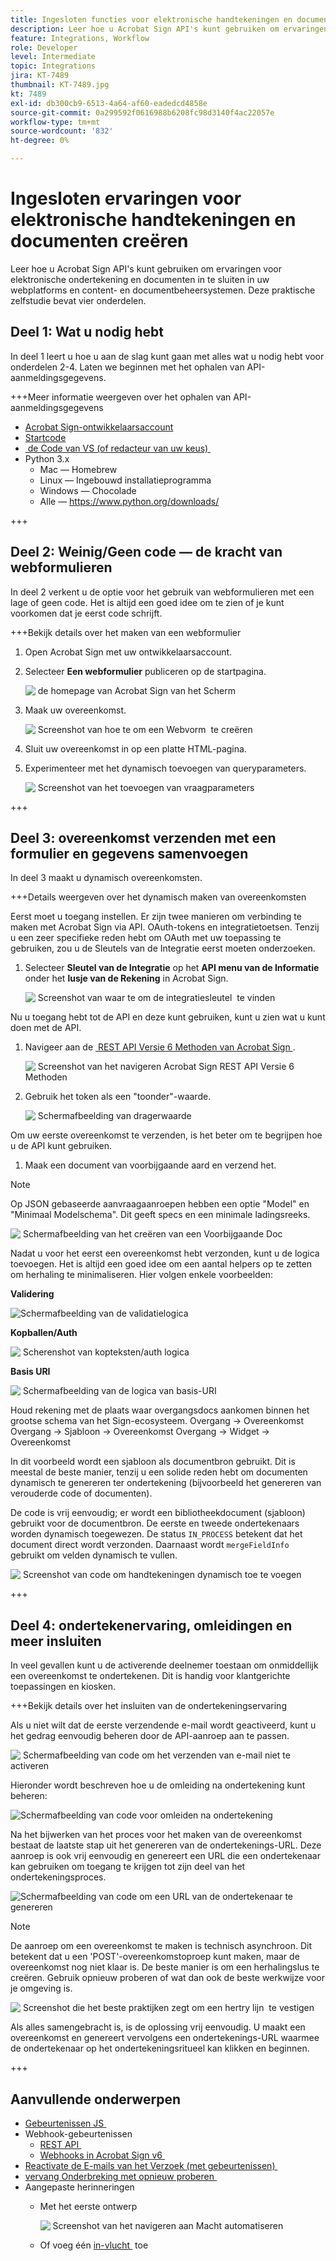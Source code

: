 ```yaml
---
title: Ingesloten functies voor elektronische handtekeningen en documenten maken
description: Leer hoe u Acrobat Sign API's kunt gebruiken om ervaringen voor elektronische handtekeningen en documenten in te sluiten in uw webplatforms en content- en documentbeheersystemen
feature: Integrations, Workflow
role: Developer
level: Intermediate
topic: Integrations
jira: KT-7489
thumbnail: KT-7489.jpg
kt: 7489
exl-id: db300cb9-6513-4a64-af60-eadedcd4858e
source-git-commit: 0a299592f0616988b6208fc98d3140f4ac22057e
workflow-type: tm+mt
source-wordcount: '832'
ht-degree: 0%

---
```


# Ingesloten ervaringen voor elektronische handtekeningen en documenten creëren

Leer hoe u Acrobat Sign API&#39;s kunt gebruiken om ervaringen voor elektronische ondertekening en documenten in te sluiten in uw webplatforms en content- en documentbeheersystemen. Deze praktische zelfstudie bevat vier onderdelen.

## Deel 1: Wat u nodig hebt

In deel 1 leert u hoe u aan de slag kunt gaan met alles wat u nodig hebt voor onderdelen 2-4. Laten we beginnen met het ophalen van API-aanmeldingsgegevens.

+++Meer informatie weergeven over het ophalen van API-aanmeldingsgegevens

* [Acrobat Sign-ontwikkelaarsaccount](https://www.adobe.com/acrobat/business/developer-form.html)
* [Startcode](https://github.com/benvanderberg/adobe-sign-api-tutorial)
* [&#x200B; de Code van VS (of redacteur van uw keus) &#x200B;](https://code.visualstudio.com)
* Python 3.x
   * Mac — Homebrew
   * Linux — Ingebouwd installatieprogramma
   * Windows — Chocolade
   * Alle — https://www.python.org/downloads/

+++

## Deel 2: Weinig/Geen code — de kracht van webformulieren

In deel 2 verkent u de optie voor het gebruik van webformulieren met een lage of geen code. Het is altijd een goed idee om te zien of je kunt voorkomen dat je eerst code schrijft.

+++Bekijk details over het maken van een webformulier

1. Open Acrobat Sign met uw ontwikkelaarsaccount.

1. Selecteer **Een webformulier** publiceren op de startpagina.

   ![&#x200B; de homepage van Acrobat Sign van het Scherm &#x200B;](assets/embeddedesignature/embed_1.png)

1. Maak uw overeenkomst.

   ![&#x200B; Screenshot van hoe te om een Webvorm &#x200B;](assets/embeddedesignature/embed_2.png) te creëren

1. Sluit uw overeenkomst in op een platte HTML-pagina.

1. Experimenteer met het dynamisch toevoegen van queryparameters.

   ![&#x200B; Screenshot van het toevoegen van vraagparameters &#x200B;](assets/embeddedesignature/embed_3.png)

+++

## Deel 3: overeenkomst verzenden met een formulier en gegevens samenvoegen

In deel 3 maakt u dynamisch overeenkomsten.

+++Details weergeven over het dynamisch maken van overeenkomsten

Eerst moet u toegang instellen. Er zijn twee manieren om verbinding te maken met Acrobat Sign via API. OAuth-tokens en integratietoetsen. Tenzij u een zeer specifieke reden hebt om OAuth met uw toepassing te gebruiken, zou u de Sleutels van de Integratie eerst moeten onderzoeken.

1. Selecteer **Sleutel van de Integratie** op het **API menu van de Informatie** onder het **lusje van de Rekening** in Acrobat Sign.

   ![&#x200B; Screenshot van waar te om de integratiesleutel &#x200B;](assets/embeddedesignature/embed_4.png) te vinden

Nu u toegang hebt tot de API en deze kunt gebruiken, kunt u zien wat u kunt doen met de API.

1. Navigeer aan de [&#x200B; REST API Versie 6 Methoden van Acrobat Sign &#x200B;](http://adobesign.com/public/docs/restapi/v6).

   ![&#x200B; Screenshot van het navigeren Acrobat Sign REST API Versie 6 Methoden &#x200B;](assets/embeddedesignature/embed_5.png)

1. Gebruik het token als een &quot;toonder&quot;-waarde.

   ![&#x200B; Schermafbeelding van dragerwaarde &#x200B;](assets/embeddedesignature/embed_6.png)

Om uw eerste overeenkomst te verzenden, is het beter om te begrijpen hoe u de API kunt gebruiken.

1. Maak een document van voorbijgaande aard en verzend het.

>[!NOTE]
>
>Op JSON gebaseerde aanvraagaanroepen hebben een optie &quot;Model&quot; en &quot;Minimaal Modelschema&quot;. Dit geeft specs en een minimale ladingsreeks.

![&#x200B; Schermafbeelding van het creëren van een Voorbijgaande Doc &#x200B;](assets/embeddedesignature/embed_7.png)

Nadat u voor het eerst een overeenkomst hebt verzonden, kunt u de logica toevoegen. Het is altijd een goed idee om een aantal helpers op te zetten om herhaling te minimaliseren. Hier volgen enkele voorbeelden:

**Validering**

![Schermafbeelding van de validatielogica](assets/embeddedesignature/embed_8.png)

**Kopballen/Auth**

![&#x200B; Scherenshot van kopteksten/auth logica &#x200B;](assets/embeddedesignature/embed_9.png)

**Basis URI**

![&#x200B; Schermafbeelding van de logica van basis-URI &#x200B;](assets/embeddedesignature/embed_10.png)

Houd rekening met de plaats waar overgangsdocs aankomen binnen het grootse schema van het Sign-ecosysteem.
Overgang -> Overeenkomst
Overgang -> Sjabloon -> Overeenkomst
Overgang -> Widget -> Overeenkomst

In dit voorbeeld wordt een sjabloon als documentbron gebruikt. Dit is meestal de beste manier, tenzij u een solide reden hebt om documenten dynamisch te genereren ter ondertekening (bijvoorbeeld het genereren van verouderde code of documenten).

De code is vrij eenvoudig; er wordt een bibliotheekdocument (sjabloon) gebruikt voor de documentbron. De eerste en tweede ondertekenaars worden dynamisch toegewezen. De status `IN_PROCESS` betekent dat het document direct wordt verzonden. Daarnaast wordt `mergeFieldInfo` gebruikt om velden dynamisch te vullen.

![&#x200B; Screenshot van code om handtekeningen dynamisch toe te voegen &#x200B;](assets/embeddedesignature/embed_11.png)

+++

## Deel 4: ondertekenervaring, omleidingen en meer insluiten

In veel gevallen kunt u de activerende deelnemer toestaan om onmiddellijk een overeenkomst te ondertekenen. Dit is handig voor klantgerichte toepassingen en kiosken.

+++Bekijk details over het insluiten van de ondertekeningservaring

Als u niet wilt dat de eerste verzendende e-mail wordt geactiveerd, kunt u het gedrag eenvoudig beheren door de API-aanroep aan te passen.

![&#x200B; Schermafbeelding van code om het verzenden van e-mail niet te activeren &#x200B;](assets/embeddedesignature/embed_12.png)

Hieronder wordt beschreven hoe u de omleiding na ondertekening kunt beheren:

![Schermafbeelding van code voor omleiden na ondertekening](assets/embeddedesignature/embed_13.png)

Na het bijwerken van het proces voor het maken van de overeenkomst bestaat de laatste stap uit het genereren van de ondertekenings-URL. Deze aanroep is ook vrij eenvoudig en genereert een URL die een ondertekenaar kan gebruiken om toegang te krijgen tot zijn deel van het ondertekeningsproces.

![Schermafbeelding van code om een URL van de ondertekenaar te genereren](assets/embeddedesignature/embed_14.png)

>[!NOTE]
>
>De aanroep om een overeenkomst te maken is technisch asynchroon. Dit betekent dat u een &#39;POST&#39;-overeenkomstoproep kunt maken, maar de overeenkomst nog niet klaar is. De beste manier is om een herhalingslus te creëren. Gebruik opnieuw proberen of wat dan ook de beste werkwijze voor je omgeving is.

![&#x200B; Screenshot die het beste praktijken zegt om een hertry lijn &#x200B;](assets/embeddedesignature/embed_15.png) te vestigen

Als alles samengebracht is, is de oplossing vrij eenvoudig. U maakt een overeenkomst en genereert vervolgens een ondertekenings-URL waarmee de ondertekenaar op het ondertekeningsritueel kan klikken en beginnen.

+++

## Aanvullende onderwerpen

* [&#x200B; Gebeurtenissen JS &#x200B;](https://www.adobe.io/apis/documentcloud/sign/docs.html#!adobedocs/adobe-sign/master/events.md)
* Webhook-gebeurtenissen
   * [&#x200B; REST API &#x200B;](https://sign-acs.na1.echosign.com/public/docs/restapi/v6#!/webhooks/createWebhook)
   * [&#x200B; Webhooks in Acrobat Sign v6 &#x200B;](https://www.adobe.io/apis/documentcloud/sign/docs.html#!adobedocs/adobe-sign/master/webhooks.md)
* [&#x200B; Reactivate de E-mails van het Verzoek (met gebeurtenissen) &#x200B;](https://sign-acs.na1.echosign.com/public/docs/restapi/v6#!/agreements/updateAgreement)
* [&#x200B; vervang Onderbreking met opnieuw proberen &#x200B;](https://stackoverflow.com/questions/23267409/how-to-implement-retry-mechanism-into-python-requests-library)
* Aangepaste herinneringen
   * Met het eerste ontwerp

     ![&#x200B; Screenshot van het navigeren aan Macht automatiseren &#x200B;](assets/embeddedesignature/embed_16.png)

   * Of voeg één [&#x200B; in-vlucht &#x200B;](https://sign-acs.na1.echosign.com/public/docs/restapi/v6#!/agreements/createReminderOnParticipant) toe
